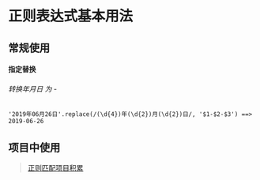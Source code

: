 # 正则表达式基本用法

## 常规使用

#### 指定替换

###### 转换年月日 为 -

	'2019年06月26日'.replace(/(\d{4})年(\d{2})月(\d{2})日/, '$1-$2-$3') ==> 2019-06-26

## 项目中使用

> [正则匹配项目积累](开发积累/正则表达式/正则匹配项目积累.md)

